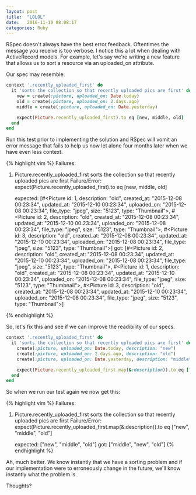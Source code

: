```yaml
---
layout: post
title:  "LOLOL"
date:   2016-11-10 08:08:17
categories: Ruby
---
```


RSpec doesn't always have the best error feedback. Oftentimes the message you receive is too verbose. I notice this a lot when dealing with ActiveRecord models. For example, let's say we're writing a new feature that allows us to sort a resource via an uploaded_on attribute.

Our spec may resemble:

```ruby
context '.recently_uploaded_first' do
  it 'sorts the collection so that recently uploaded pics are first' do
    new = create(:picture, uploaded_on: Date.today)
    old = create(:picture, uploaded_on: 2.days.ago)
    middle = create(:picture, uploaded_on: Date.yesterday)

    expect(Picture.recently_uploaded_first).to eq [new, middle, old]
  end
end
```

Run this test prior to implementing the solution and RSpec will vomit an error message that fails to help us now let alone four months later when we have even less context.

{% highlight vim %}
Failures:

  1) Picture.recently_uploaded_first sorts the collection so that recently uploaded pics are first
     Failure/Error: expect(Picture.recently_uploaded_first).to eq [new, middle, old]

       expected: [#<Picture id: 1, description: "old", created_at: "2015-12-08 00:23:34", updated_at: "2015-12-10 00:23:34", uploaded_on: "2015-12-08 00:23:34", file_type: "jpeg", size: "5123", type: "Thumbnail">, #<Picture id: 2, description: "old", created_at: "2015-12-08 00:23:34", updated_at: "2015-12-10 00:23:34", uploaded_on: "2015-12-08 00:23:34", file_type: "jpeg", size: "5123", type: "Thumbnail">, #<Picture id: 3, description: "old", created_at: "2015-12-08 00:23:34", updated_at: "2015-12-10 00:23:34", uploaded_on: "2015-12-08 00:23:34", file_type: "jpeg", size: "5123", type: "Thumbnail">]
            got: [#<Picture id: 2, description: "old", created_at: "2015-12-08 00:23:34", updated_at: "2015-12-10 00:23:34", uploaded_on: "2015-12-08 00:23:34", file_type: "jpeg", size: "5123", type: "Thumbnail">, #<Picture id: 1, description: "old", created_at: "2015-12-08 00:23:34", updated_at: "2015-12-10 00:23:34", uploaded_on: "2015-12-08 00:23:34", file_type: "jpeg", size: "5123", type: "Thumbnail">, #<Picture id: 3, description: "old", created_at: "2015-12-08 00:23:34", updated_at: "2015-12-10 00:23:34", uploaded_on: "2015-12-08 00:23:34", file_type: "jpeg", size: "5123", type: "Thumbnail">]
 
{% endhighlight %}

So, let's fix this and see if we can improve the readibility of our specs. 

```ruby
context '.recently_uploaded_first' do
  it 'sorts the collection so that recently uploaded pics are first' do
    create(:picture, uploaded_on: Date.today, description: "new")
    create(:picture, uploaded_on: 2.days.ago, description: "old")
    create(:picture, uploaded_on: Date.yesterday, description: "middle")

    expect(Picture.recently_uploaded_first.map(&:description)).to eq ["new", "middle", "old"]
  end
end
```

So when we run our test again we now get this: 

{% highlight vim %}
Failures:

  1) Picture.recently_uploaded_first sorts the collection so that recently uploaded pics are first
     Failure/Error: expect(Picture.recently_uploaded_first.map(&:description)).to eq ["new", "middle", "old"]

       expected: ["new", "middle", "old"]
            got: ["middle", "new", "old"]
{% endhighlight %}

Ah, much better. We know instantly that we have a sorting problem and if our implementation were to erroneously change in the future, we'll know instantly what the problem is. 

Thoughts?
